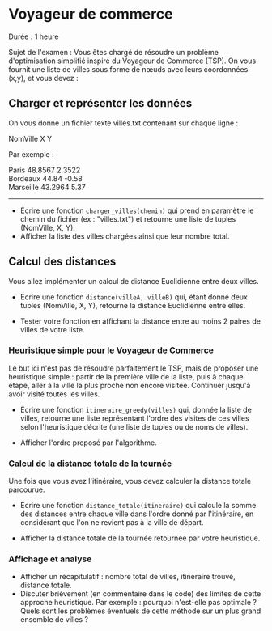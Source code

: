 # Voyageur de commerce

Durée : 1 heure  

Sujet de l'examen : Vous êtes chargé de résoudre un problème d'optimisation simplifié inspiré du Voyageur de Commerce (TSP). On vous fournit une liste de villes sous forme de nœuds avec leurs coordonnées (x,y), et vous devez :  

## Charger et représenter les données

On vous donne un fichier texte villes.txt contenant sur chaque ligne :  

NomVille X Y  

Par exemple :  

Paris 48.8567 2.3522  
Bordeaux 44.84 -0.58  
Marseille 43.2964 5.37  

---

- Écrire une fonction `charger_villes(chemin)` qui prend en paramètre le chemin du fichier (ex : "villes.txt") et retourne une liste de tuples (NomVille, X, Y).  
- Afficher la liste des villes chargées ainsi que leur nombre total.  

## Calcul des distances

Vous allez implémenter un calcul de distance Euclidienne entre deux villes.  

- Écrire une fonction `distance(villeA, villeB)` qui, étant donné deux tuples (NomVille, X, Y), retourne la distance Euclidienne entre elles.

- Tester votre fonction en affichant la distance entre au moins 2 paires de villes de votre liste.

### Heuristique simple pour le Voyageur de Commerce

Le but ici n'est pas de résoudre parfaitement le TSP, mais de proposer une heuristique simple : partir de la première ville de la liste, puis à chaque étape, aller à la ville la plus proche non encore visitée. Continuer jusqu'à avoir visité toutes les villes.

- Écrire une fonction `itineraire_greedy(villes)` qui, donnée la liste de villes, retourne une liste représentant l'ordre des visites de ces villes selon l'heuristique décrite (une liste de tuples ou de noms de villes).

- Afficher l'ordre proposé par l'algorithme.

### Calcul de la distance totale de la tournée

Une fois que vous avez l'itinéraire, vous devez calculer la distance totale parcourue.

- Écrire une fonction `distance_totale(itineraire)` qui calcule la somme des distances entre chaque ville dans l'ordre donné par l'itinéraire, en considérant que l'on ne revient pas à la ville de départ.

- Afficher la distance totale de la tournée retournée par votre heuristique.

### Affichage et analyse

- Afficher un récapitulatif : nombre total de villes, itinéraire trouvé, distance totale.
- Discuter brièvement (en commentaire dans le code) des limites de cette approche heuristique. Par exemple : pourquoi n'est-elle pas optimale ? Quels sont les problèmes éventuels de cette méthode sur un plus grand ensemble de villes ?